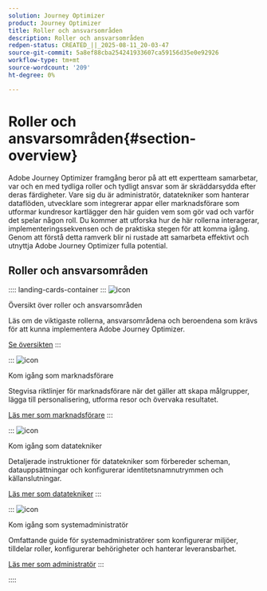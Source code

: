 ```yaml
---
solution: Journey Optimizer
product: Journey Optimizer
title: Roller och ansvarsområden
description: Roller och ansvarsområden
redpen-status: CREATED_||_2025-08-11_20-03-47
source-git-commit: 5a8ef88cba254241933607ca59156d35e0e92926
workflow-type: tm+mt
source-wordcount: '209'
ht-degree: 0%

---
```



# Roller och ansvarsområden{#section-overview}

Adobe Journey Optimizer framgång beror på att ett expertteam samarbetar, var och en med tydliga roller och tydligt ansvar som är skräddarsydda efter deras färdigheter. Vare sig du är administratör, datatekniker som hanterar dataflöden, utvecklare som integrerar appar eller marknadsförare som utformar kundresor kartlägger den här guiden vem som gör vad och varför det spelar någon roll. Du kommer att utforska hur de här rollerna interagerar, implementeringssekvensen och de praktiska stegen för att komma igång. Genom att förstå detta ramverk blir ni rustade att samarbeta effektivt och utnyttja Adobe Journey Optimizer fulla potential.

## Roller och ansvarsområden

:::: landing-cards-container
:::
![icon](https://cdn.experienceleague.adobe.com/icons/book.svg?lang=sv-SE)

Översikt över roller och ansvarsområden

Läs om de viktigaste rollerna, ansvarsområdena och beroendena som krävs för att kunna implementera Adobe Journey Optimizer.

[Se översikten](../using/start/quick-start.md)
:::

:::
![icon](https://cdn.experienceleague.adobe.com/icons/bullseye.svg?lang=sv-SE)

Kom igång som marknadsförare

Stegvisa riktlinjer för marknadsförare när det gäller att skapa målgrupper, lägga till personalisering, utforma resor och övervaka resultatet.

[Läs mer som marknadsförare](../using/start/path/marketer.md)
:::

:::
![icon](https://cdn.experienceleague.adobe.com/icons/code-branch.svg?lang=sv-SE)

Kom igång som datatekniker

Detaljerade instruktioner för datatekniker som förbereder scheman, datauppsättningar och konfigurerar identitetsnamnutrymmen och källanslutningar.

[Läs mer som datatekniker](../using/start/path/data-engineer.md)
:::

:::
![icon](https://cdn.experienceleague.adobe.com/icons/gear.svg?lang=sv-SE)

Kom igång som systemadministratör

Omfattande guide för systemadministratörer som konfigurerar miljöer, tilldelar roller, konfigurerar behörigheter och hanterar leveransbarhet.

[Läs mer som administratör](../using/start/path/administrator.md)
:::

::::
